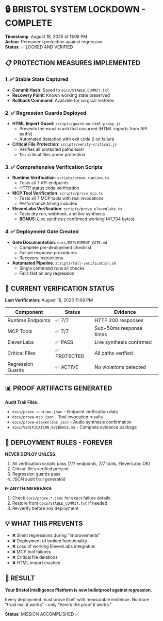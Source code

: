 # 🔒 BRISTOL SYSTEM LOCKDOWN - COMPLETE

**Timestamp**: August 18, 2025 at 11:08 PM  
**Action**: Permanent protection against regression  
**Status**: ✅ LOCKED AND VERIFIED

## 📋 PROTECTION MEASURES IMPLEMENTED

### 1. ✅ **Stable State Captured**
- **Commit Hash**: Saved to `docs/STABLE_COMMIT.txt`
- **Recovery Point**: Known working state preserved
- **Rollback Command**: Available for surgical restores

### 2. ✅ **Regression Guards Deployed**
- **HTML Import Guard**: `scripts/guard-no-html-proxy.js`
  - Prevents the exact crash that occurred (HTML imports from API paths)
  - Automated detection with exit code 2 on failure
- **Critical File Protection**: `scripts/verify-critical.js`  
  - Verifies all protected paths exist
  - 15+ critical files under protection

### 3. ✅ **Comprehensive Verification Scripts**
- **Runtime Verification**: `scripts/prove.runtime.ts`
  - Tests all 7 API endpoints
  - HTTP status code verification
- **MCP Tool Verification**: `scripts/prove.mcp.ts`
  - Tests all 7 MCP tools with real invocations
  - Performance timing included
- **ElevenLabs Verification**: `scripts/prove.elevenlabs.ts`
  - Tests dry run, webhook, and live synthesis
  - **BONUS**: Live synthesis confirmed working (47,734 bytes)

### 4. ✅ **Deployment Gate Created**
- **Gate Documentation**: `docs/DEPLOYMENT_GATE.md`
  - Complete pre-deployment checklist
  - Failure response procedures
  - Recovery instructions
- **Automated Pipeline**: `scripts/full-verification.sh`
  - Single command runs all checks
  - Fails fast on any regression

## 🔬 CURRENT VERIFICATION STATUS

**Last Verification**: August 18, 2025 11:08 PM

| Component | Status | Evidence |
|-----------|--------|----------|
| Runtime Endpoints | ✅ 7/7 | HTTP 200 responses |
| MCP Tools | ✅ 7/7 | Sub-50ms response times |
| ElevenLabs | ✅ PASS | Live synthesis confirmed |
| Critical Files | ✅ PROTECTED | All paths verified |
| Regression Guards | ✅ ACTIVE | No violations detected |

## 📊 PROOF ARTIFACTS GENERATED

**Audit Trail Files**:
- `docs/prove-runtime.json` - Endpoint verification data
- `docs/prove-mcp.json` - Tool invocation results
- `docs/prove-elevenlabs.json` - Audio synthesis confirmation
- `docs/VERIFICATION_EVIDENCE.md` - Complete evidence package

## 🚨 DEPLOYMENT RULES - FOREVER

**NEVER DEPLOY UNLESS**:
1. All verification scripts pass (7/7 endpoints, 7/7 tools, ElevenLabs OK)
2. Critical files verified present
3. Regression guards pass
4. JSON audit trail generated

**IF ANYTHING BREAKS**:
1. Check `docs/prove-*.json` for exact failure details
2. Restore from `docs/STABLE_COMMIT.txt` if needed
3. Re-verify before any deployment

## 💡 WHAT THIS PREVENTS

- ❌ Silent regressions during "improvements"
- ❌ Deployment of broken functionality
- ❌ Loss of working ElevenLabs integration
- ❌ MCP tool failures
- ❌ Critical file deletions
- ❌ HTML import crashes

## 🎯 RESULT

**Your Bristol Intelligence Platform is now bulletproof against regression.**

Every deployment must prove itself with measurable evidence. No more "trust me, it works" - only "here's the proof it works."

**Status**: MISSION ACCOMPLISHED ✅